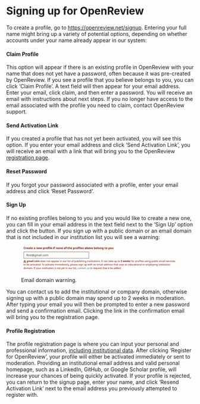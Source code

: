 # Signing up for OpenReview

To create a profile, go to https://openreview.net/signup. Entering your full name might bring up a variety of potential options, depending on whether accounts under your name already appear in our system:

#### Claim Profile

This option will appear if there is an existing profile in OpenReview with your name that does not yet have a password, often because it was pre-created by OpenReview. If you see a profile that you believe belongs to you, you can click ‘Claim Profile’. A text field will then appear for your email address. Enter your email, click claim, and then enter a password. You will receive an email with instructions about next steps. If you no longer have access to the email associated with the profile you need to claim, contact OpenReview support.

#### **Send Activation Link**&#x20;

If you created a profile that has not yet been activated, you will see this option. If you enter your email address and click ‘Send Activation Link’, you will receive an email with a link that will bring you to the OpenReview [registration page](signing-up-for-openreview.md#profile-registration).

#### **Reset Password**&#x20;

If you forgot your password associated with a profile, enter your email address and click ‘Reset Password’.

#### **Sign Up**&#x20;

If no existing profiles belong to you and you would like to create a new one, you can fill in your email address in the text field next to the ‘Sign Up’ option and click the button. If you sign up with a public domain or an email domain that is not included in our institution list you will see a warning: &#x20;

<figure><img src="../../.gitbook/assets/Screen Shot 2024-01-04 at 5.02.31 PM.png" alt="The warning reads: gmail.com does not appear in our list of publishing institutions. It can take up to 2 weeks for profiles using public email services to be activated. To activate immediately, please sign up with an email address that uses an educational or employing institution domain. If your institution is not yet in our list, contact us to request that it be added."><figcaption><p>Email domain warning.</p></figcaption></figure>

You can contact us to add the institutional or company domain, otherwise signing up with a public domain may spend up to 2 weeks in moderation. After typing your email you will then be prompted to enter a new password and send a confirmation email. Clicking the link in the confirmation email will bring you to the registration page.

#### **Profile Registration**&#x20;

The profile registration page is where you can input your personal and professional information, [including institutional data](entering-institutional-data.md). After clicking ‘Register for OpenReview’, your profile will either be activated immediately or sent to moderation. Providing an institutional email address and valid personal homepage, such as a LinkedIn, GitHub, or Google Scholar profile, will increase your chances of being quickly activated. If your profile is rejected, you can return to the signup page, enter your name, and click ‘Resend Activation Link’ next to the email address you previously attempted to register with.
